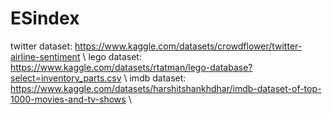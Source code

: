 # ESindex
twitter dataset: https://www.kaggle.com/datasets/crowdflower/twitter-airline-sentiment \\
lego dataset: https://www.kaggle.com/datasets/rtatman/lego-database?select=inventory_parts.csv \\
imdb dataset: https://www.kaggle.com/datasets/harshitshankhdhar/imdb-dataset-of-top-1000-movies-and-tv-shows \\